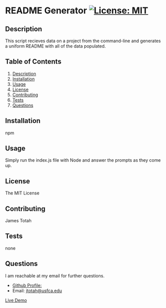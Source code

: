 
# README Generator [![License: MIT](https://img.shields.io/badge/License-MIT-yellow.svg)](https://opensource.org/licenses/MIT)

## Description
This script recieves data on a project from the command-line and generates a uniform README with all of the data populated.

## Table of Contents
1. [Description](#description)
2. [Installation](#installation)
3. [Usage](#usage)
4. [License](#license)
5. [Contributing](#contributing)
6. [Tests](#tests)
7. [Questions](#questions)

## Installation
npm

## Usage
Simply run the index.js file with Node and answer the prompts as they come up.

## License
The MIT License

## Contributing
James Totah

## Tests
none

## Questions
I am reachable at my email for further questions.
- [Github Profile: ](https://github.com/jtwob)
- Email: jtotah@usfca.edu

[Live Demo](https://drive.google.com/file/d/1EIEpf4rlCI8h9Iy5REvd-0H3jyV9wPWk/view)